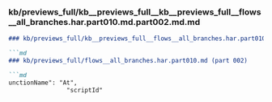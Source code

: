### kb/previews_full/kb__previews_full__kb__previews_full__flows__all_branches.har.part010.md.part002.md.md

```md
### kb/previews_full/kb__previews_full__flows__all_branches.har.part010.md.part002.md

```md
### kb/previews_full/flows__all_branches.har.part010.md (part 002)

```md
unctionName": "At",
                "scriptId"
```

```

```

```
